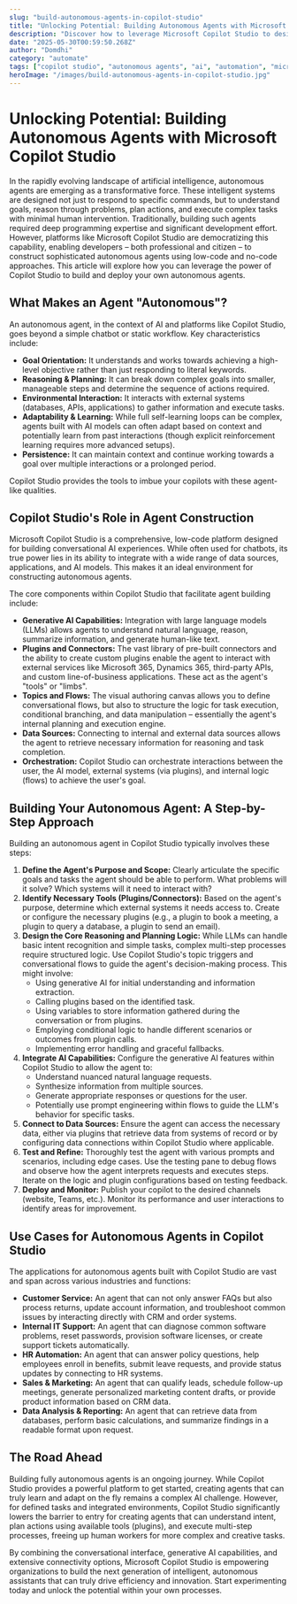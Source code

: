 ```yaml
---
slug: "build-autonomous-agents-in-copilot-studio"
title: "Unlocking Potential: Building Autonomous Agents with Microsoft Copilot Studio"
description: "Discover how to leverage Microsoft Copilot Studio to design, build, and deploy sophisticated autonomous agents capable of understanding complex requests and executing multi-step tasks."
date: "2025-05-30T00:59:50.268Z"
author: "Domdhi"
category: "automate"
tags: ["copilot studio", "autonomous agents", "ai", "automation", "microsoft ai", "no-code ai", "low-code ai"]
heroImage: "/images/build-autonomous-agents-in-copilot-studio.jpg"
---
```


# Unlocking Potential: Building Autonomous Agents with Microsoft Copilot Studio

In the rapidly evolving landscape of artificial intelligence, autonomous agents are emerging as a transformative force. These intelligent systems are designed not just to respond to specific commands, but to understand goals, reason through problems, plan actions, and execute complex tasks with minimal human intervention. Traditionally, building such agents required deep programming expertise and significant development effort. However, platforms like Microsoft Copilot Studio are democratizing this capability, enabling developers – both professional and citizen – to construct sophisticated autonomous agents using low-code and no-code approaches. This article will explore how you can leverage the power of Copilot Studio to build and deploy your own autonomous agents.

## What Makes an Agent "Autonomous"?

An autonomous agent, in the context of AI and platforms like Copilot Studio, goes beyond a simple chatbot or static workflow. Key characteristics include:

*   **Goal Orientation:** It understands and works towards achieving a high-level objective rather than just responding to literal keywords.
*   **Reasoning & Planning:** It can break down complex goals into smaller, manageable steps and determine the sequence of actions required.
*   **Environmental Interaction:** It interacts with external systems (databases, APIs, applications) to gather information and execute tasks.
*   **Adaptability & Learning:** While full self-learning loops can be complex, agents built with AI models can often adapt based on context and potentially learn from past interactions (though explicit reinforcement learning requires more advanced setups).
*   **Persistence:** It can maintain context and continue working towards a goal over multiple interactions or a prolonged period.

Copilot Studio provides the tools to imbue your copilots with these agent-like qualities.

## Copilot Studio's Role in Agent Construction

Microsoft Copilot Studio is a comprehensive, low-code platform designed for building conversational AI experiences. While often used for chatbots, its true power lies in its ability to integrate with a wide range of data sources, applications, and AI models. This makes it an ideal environment for constructing autonomous agents.

The core components within Copilot Studio that facilitate agent building include:

*   **Generative AI Capabilities:** Integration with large language models (LLMs) allows agents to understand natural language, reason, summarize information, and generate human-like text.
*   **Plugins and Connectors:** The vast library of pre-built connectors and the ability to create custom plugins enable the agent to interact with external services like Microsoft 365, Dynamics 365, third-party APIs, and custom line-of-business applications. These act as the agent's "tools" or "limbs".
*   **Topics and Flows:** The visual authoring canvas allows you to define conversational flows, but also to structure the logic for task execution, conditional branching, and data manipulation – essentially the agent's internal planning and execution engine.
*   **Data Sources:** Connecting to internal and external data sources allows the agent to retrieve necessary information for reasoning and task completion.
*   **Orchestration:** Copilot Studio can orchestrate interactions between the user, the AI model, external systems (via plugins), and internal logic (flows) to achieve the user's goal.

## Building Your Autonomous Agent: A Step-by-Step Approach

Building an autonomous agent in Copilot Studio typically involves these steps:

1.  **Define the Agent's Purpose and Scope:** Clearly articulate the specific goals and tasks the agent should be able to perform. What problems will it solve? Which systems will it need to interact with?
2.  **Identify Necessary Tools (Plugins/Connectors):** Based on the agent's purpose, determine which external systems it needs access to. Create or configure the necessary plugins (e.g., a plugin to book a meeting, a plugin to query a database, a plugin to send an email).
3.  **Design the Core Reasoning and Planning Logic:** While LLMs can handle basic intent recognition and simple tasks, complex multi-step processes require structured logic. Use Copilot Studio's topic triggers and conversational flows to guide the agent's decision-making process. This might involve:
    *   Using generative AI for initial understanding and information extraction.
    *   Calling plugins based on the identified task.
    *   Using variables to store information gathered during the conversation or from plugins.
    *   Employing conditional logic to handle different scenarios or outcomes from plugin calls.
    *   Implementing error handling and graceful fallbacks.
4.  **Integrate AI Capabilities:** Configure the generative AI features within Copilot Studio to allow the agent to:
    *   Understand nuanced natural language requests.
    *   Synthesize information from multiple sources.
    *   Generate appropriate responses or questions for the user.
    *   Potentially use prompt engineering within flows to guide the LLM's behavior for specific tasks.
5.  **Connect to Data Sources:** Ensure the agent can access the necessary data, either via plugins that retrieve data from systems of record or by configuring data connections within Copilot Studio where applicable.
6.  **Test and Refine:** Thoroughly test the agent with various prompts and scenarios, including edge cases. Use the testing pane to debug flows and observe how the agent interprets requests and executes steps. Iterate on the logic and plugin configurations based on testing feedback.
7.  **Deploy and Monitor:** Publish your copilot to the desired channels (website, Teams, etc.). Monitor its performance and user interactions to identify areas for improvement.

## Use Cases for Autonomous Agents in Copilot Studio

The applications for autonomous agents built with Copilot Studio are vast and span across various industries and functions:

*   **Customer Service:** An agent that can not only answer FAQs but also process returns, update account information, and troubleshoot common issues by interacting directly with CRM and order systems.
*   **Internal IT Support:** An agent that can diagnose common software problems, reset passwords, provision software licenses, or create support tickets automatically.
*   **HR Automation:** An agent that can answer policy questions, help employees enroll in benefits, submit leave requests, and provide status updates by connecting to HR systems.
*   **Sales & Marketing:** An agent that can qualify leads, schedule follow-up meetings, generate personalized marketing content drafts, or provide product information based on CRM data.
*   **Data Analysis & Reporting:** An agent that can retrieve data from databases, perform basic calculations, and summarize findings in a readable format upon request.

## The Road Ahead

Building fully autonomous agents is an ongoing journey. While Copilot Studio provides a powerful platform to get started, creating agents that can truly learn and adapt on the fly remains a complex AI challenge. However, for defined tasks and integrated environments, Copilot Studio significantly lowers the barrier to entry for creating agents that can understand intent, plan actions using available tools (plugins), and execute multi-step processes, freeing up human workers for more complex and creative tasks.

By combining the conversational interface, generative AI capabilities, and extensive connectivity options, Microsoft Copilot Studio is empowering organizations to build the next generation of intelligent, autonomous assistants that can truly drive efficiency and innovation. Start experimenting today and unlock the potential within your own processes.